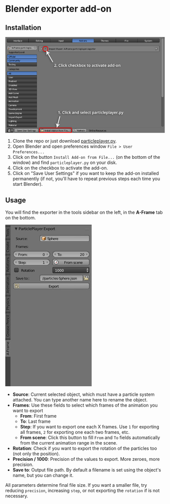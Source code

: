 # Blender exporter add-on

## Installation

![addon](readme/addon.jpg)

1. Clone the repo or just download [particleplayer.py](https://raw.githubusercontent.com/feiss/aframe-particleplayer-component/master/exporters/blender/particleplayer.py).
2. Open Blender and open preferences window `File > User Preferences...`
3. Click on the button `Install Add-on from File...` (on the bottom of the window) and find `particleplayer.py` on your disk.
4. Click on the checkbox to activate the add-on.
5. Click on "Save User Settings" if you want to keep the add-on installed permanently (if not, you'll have to repeat previous steps each time you start Blender).


## Usage

You will find the exporter in the tools sidebar on the left, in the **A-Frame** tab on the bottom.

![gui](readme/gui.jpg)


+ **Source**: Current selected object, which must have a particle system attached. You can type another name here to rename the object.
+ **Frames**: Use these fields to select which frames of the animation you want to export
  + **From**: First frame
  + **To**: Last frame
  + **Step**: If you want to export one each X frames. Use `1` for exporting all frames, `2` for exporting one each two frames, etc.
  + **From scene**: Click this button to fill `From` and `To` fields automatically from the current animation range in the scene.
+ **Rotation**: Check if you want to export the rotation of the particles too (not only the position).
+ **Precision / 1000**: Precision of the values to export. More zeroes, more precision.
+ **Save to**: Output file path. By default a filename is set using the object's name, but you can change it.

All parameters determine final file size. If you want a smaller file, try reducing `precision`, increasing `step`, or not exporting the `rotation` if is not necessary.

